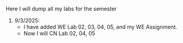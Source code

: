Here I will dump all my labs for the semester

1. 9/3/2025:
   - I have added WE Lab 02, 03, 04, 05, and my WE Assignment.
   - Now I will CN Lab 02, 04, 05

